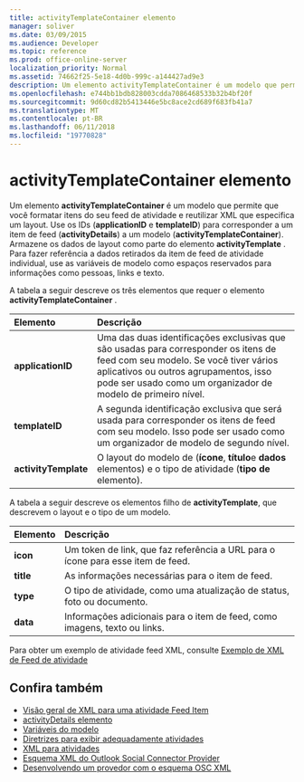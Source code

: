 ```yaml
---
title: activityTemplateContainer elemento
manager: soliver
ms.date: 03/09/2015
ms.audience: Developer
ms.topic: reference
ms.prod: office-online-server
localization_priority: Normal
ms.assetid: 74662f25-5e18-4d0b-999c-a144427ad9e3
description: Um elemento activityTemplateContainer é um modelo que permite que você formatar itens do seu feed de atividade e reutilizar XML que especifica um layout.
ms.openlocfilehash: e744bb1bdb828003cdda7086468533b32b4bf20f
ms.sourcegitcommit: 9d60cd82b5413446e5bc8ace2cd689f683fb41a7
ms.translationtype: MT
ms.contentlocale: pt-BR
ms.lasthandoff: 06/11/2018
ms.locfileid: "19770828"
---
```

# <a name="activitytemplatecontainer-element"></a>activityTemplateContainer elemento

Um elemento **activityTemplateContainer** é um modelo que permite que você formatar itens do seu feed de atividade e reutilizar XML que especifica um layout. Use os IDs (**applicationID** e **templateID**) para corresponder a um item de feed (**activityDetails**) a um modelo (**activityTemplateContainer**). Armazene os dados de layout como parte do elemento **activityTemplate** . Para fazer referência a dados retirados da item de feed de atividade individual, use as variáveis de modelo como espaços reservados para informações como pessoas, links e texto. 
  
A tabela a seguir descreve os três elementos que requer o elemento **activityTemplateContainer** . 
  
|**Elemento**|**Descrição**|
|:-----|:-----|
|**applicationID** <br/> |Uma das duas identificações exclusivas que são usadas para corresponder os itens de feed com seu modelo. Se você tiver vários aplicativos ou outros agrupamentos, isso pode ser usado como um organizador de modelo de primeiro nível.  <br/> |
|**templateID** <br/> |A segunda identificação exclusiva que será usada para corresponder os itens de feed com seu modelo. Isso pode ser usado como um organizador de modelo de segundo nível.  <br/> |
|**activityTemplate** <br/> |O layout do modelo de (**ícone**, **título**e **dados** elementos) e o tipo de atividade (**tipo de** elemento).  <br/> |
   
A tabela a seguir descreve os elementos filho de **activityTemplate**, que descrevem o layout e o tipo de um modelo.
  
|**Elemento**|**Descrição**|
|:-----|:-----|
|**icon** <br/> |Um token de link, que faz referência a URL para o ícone para esse item de feed.  <br/> |
|**title** <br/> |As informações necessárias para o item de feed.  <br/> |
|**type** <br/> |O tipo de atividade, como uma atualização de status, foto ou documento.  <br/> |
|**data** <br/> |Informações adicionais para o item de feed, como imagens, texto ou links.  <br/> |
   
Para obter um exemplo de atividade feed XML, consulte [Exemplo de XML de Feed de atividade](activity-feed-xml-example.md)
  
## <a name="see-also"></a>Confira também

- [Visão geral de XML para uma atividade Feed Item](overview-of-xml-for-an-activity-feed-item.md)  
- [activityDetails elemento](activitydetails-element.md)  
- [Variáveis do modelo](template-variables.md)  
- [Diretrizes para exibir adequadamente atividades](guidelines-for-properly-displaying-activities.md)  
- [XML para atividades](xml-for-activities.md)  
- [Esquema XML do Outlook Social Connector Provider](outlook-social-connector-provider-xml-schema.md)
- [Desenvolvendo um provedor com o esquema OSC XML](developing-a-provider-with-the-osc-xml-schema.md)

